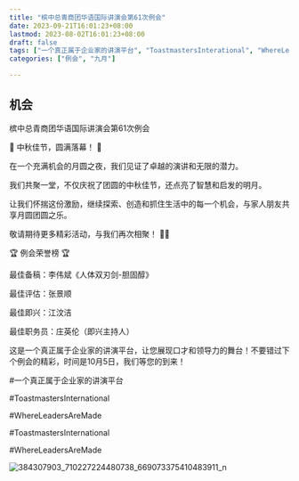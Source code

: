 ```yaml
---
title: "槟中总青商团华语国际讲演会第61次例会"
date: 2023-09-21T16:01:23+08:00
lastmod: 2023-08-02T16:01:23+08:00
draft: false
tags: ["一个真正属于企业家的讲演平台", "ToastmastersInterational", "WhereLeadersAreMade", "周派昇", "丘依慧", "柯富宥","郑川宁"]
categories: ["例会", "九月"]

---
```

 
## 机会

槟中总青商团华语国际讲演会第61次例会 

🌝 中秋佳节，圆满落幕！ 🌝

在一个充满机会的月圆之夜，我们见证了卓越的演讲和无限的潜力。

我们共聚一堂，不仅庆祝了团圆的中秋佳节，还点亮了智慧和启发的明月。

让我们怀揣这份激励，继续探索、创造和抓住生活中的每一个机会，与家人朋友共享月圆团圆之乐。

敬请期待更多精彩活动，与我们再次相聚！ 🚀🥮 

🏆 例会荣誉榜 🏆

最佳备稿：李伟斌《人体双刃剑-胆固醇》

最佳评估：张景顺

最佳即兴：江汶洁

最佳职务员：庄英伦（即兴主持人）

这是一个真正属于企业家的讲演平台，让您展现口才和领导力的舞台！不要错过下个例会的精彩，时间是10月5日，我们等您的到来！

#一个真正属于企业家的讲演平台

#ToastmastersInternational

#WhereLeadersAreMade

#ToastmastersInternational

#WhereLeadersAreMade

![384307903_710227224480738_669073375410483911_n](https://github.com/Weipin5013/tmc/assets/40177121/80e079ce-4224-44e7-820d-a0947564dafd)
